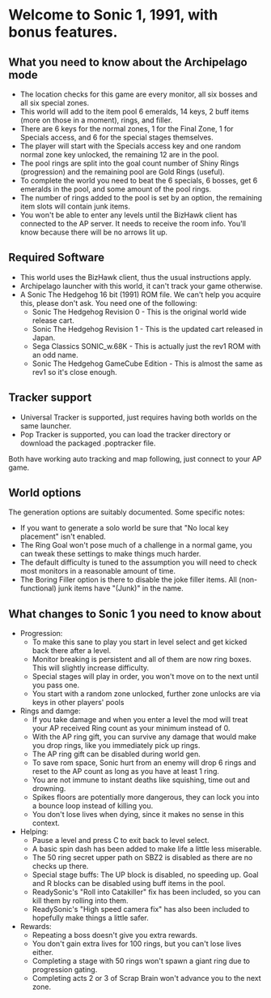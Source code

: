 # Welcome to Sonic 1, 1991, with bonus features.

## What you need to know about the Archipelago mode

- The location checks for this game are every monitor, all six bosses and all six special zones.
- This world will add to the item pool 6 emeralds, 14 keys, 2 buff items (more on those in a moment), rings, and filler.
- There are 6 keys for the normal zones, 1 for the Final Zone, 1 for Specials access, and 6 for the special stages themselves.
- The player will start with the Specials access key and one random normal zone key unlocked, the remaining 12 are in the pool.
- The pool rings are split into the goal count number of Shiny Rings (progression) and the remaining pool are Gold Rings (useful).  
- To complete the world you need to beat the 6 specials, 6 bosses, get 6 emeralds in the pool, and some amount of the pool rings.
- The number of rings added to the pool is set by an option, the remaining item slots will contain junk items.
- You won't be able to enter any levels until the BizHawk client has connected to the AP server.  It needs to receive the room info.  You'll know because there will be no arrows lit up.

## Required Software

- This world uses the BizHawk client, thus the usual instructions apply.
- Archipelago launcher with this world, it can't track your game otherwise.
- A Sonic The Hedgehog 16 bit (1991) ROM file.  We can't help you acquire this, please don't ask. You need one of the following:
    - Sonic The Hedgehog Revision 0 - This is the original world wide release cart.
    - Sonic The Hedgehog Revision 1 - This is the updated cart released in Japan.
    - Sega Classics SONIC_w.68K - This is actually just the rev1 ROM with an odd name.
    - Sonic The Hedgehog GameCube Edition - This is almost the same as rev1 so it's close enough.

## Tracker support

- Universal Tracker is supported, just requires having both worlds on the same launcher.
- Pop Tracker is supported, you can load the tracker directory or download the packaged .poptracker file.

Both have working auto tracking and map following, just connect to your AP game.

## World options

The generation options are suitably documented.  Some specific notes:
- If you want to generate a solo world be sure that "No local key placement" isn't enabled.
- The Ring Goal won't pose much of a challenge in a normal game, you can tweak these settings to make things much harder.
- The default difficulty is tuned to the assumption you will need to check most monitors in a reasonable amount of time.
- The Boring Filler option is there to disable the joke filler items.  All (non-functional) junk items have "(Junk)" in the name.

## What changes to Sonic 1 you need to know about

- Progression:
    - To make this sane to play you start in level select and get kicked back there after a level.
    - Monitor breaking is persistent and all of them are now ring boxes.  This will slightly increase difficulty.
    - Special stages will play in order, you won't move on to the next until you pass one.
    - You start with a random zone unlocked, further zone unlocks are via keys in other players' pools
- Rings and damge:
    - If you take damage and when you enter a level the mod will treat your AP received Ring count as your minimum instead of 0.
    - With the AP ring gift, you can survive any damage that would make you drop rings, like you immediately pick up rings.
    - The AP ring gift can be disabled during world gen.
    - To save rom space, Sonic hurt from an enemy will drop 6 rings and reset to the AP count as long as you have at least 1 ring.
    - You are not immune to instant deaths like squishing, time out and drowning.
    - Spikes floors are potentially more dangerous, they can lock you into a bounce loop instead of killing you.
    - You don't lose lives when dying, since it makes no sense in this context.
- Helping:
    - Pause a level and press C to exit back to level select.
    - A basic spin dash has been added to make life a little less miserable.
    - The 50 ring secret upper path on SBZ2 is disabled as there are no checks up there.
    - Special stage buffs:  The UP block is disabled, no speeding up.  Goal and R blocks can be disabled using buff items in the pool.
    - ReadySonic's "Roll into Catakiller" fix has been included, so you can kill them by rolling into them.
    - ReadySonic's "High speed camera fix" has also been included to hopefully make things a little safer.
- Rewards:
    - Repeating a boss doesn't give you extra rewards.
    - You don't gain extra lives for 100 rings, but you can't lose lives either.
    - Completing a stage with 50 rings won't spawn a giant ring due to progression gating.
    - Completing acts 2 or 3 of Scrap Brain won't advance you to the next zone.
